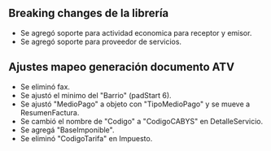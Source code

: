 ## Breaking changes de la librería
- Se agregó soporte para actividad economica para receptor y emisor.
- Se agregó soporte para proveedor de servicios.
## Ajustes mapeo generación documento ATV
- Se eliminó fax.
- Se ajustó el minimo del "Barrio" (padStart 6).
- Se ajustó "MedioPago" a objeto con "TipoMedioPago" y se mueve a ResumenFactura.
- Se cambió el nombre de "Codigo" a "CodigoCABYS" en DetalleServicio.
- Se agregá "BaseImponible".
- Se eliminó "CodigoTarifa" en Impuesto.
